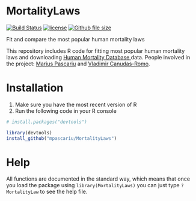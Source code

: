 # MortalityLaws
[![Build Status](https://travis-ci.org/mpascariu/MortalityLaws.svg?branch=master)](https://travis-ci.org/mpascariu/MortalityLaws)
[![license](https://img.shields.io/github/license/mpascariu/MortalityLaws.svg)]()
[![Github file size](https://img.shields.io/github/size/mpascariu/MortalityLaws.svg)]()

Fit and compare the most popular human mortality laws

This repository includes R code for fitting most popular human mortality laws
and downloading [Human Mortality Database ](http://www.mortality.org) data.
People involved in the project:
[Marius Pascariu](http://findresearcher.sdu.dk:8080/portal/da/person/mpascariu) and
[Vladimir Canudas-Romo](http://www.sdu.dk/ansat/vcanudas).

Installation
============

1. Make sure you have the most recent version of R
2. Run the following code in your R console 

```r
# install.packages("devtools")

library(devtools)
install_github("mpascariu/MortalityLaws")
```

Help
===============
All functions are documented in the standard way, which means that 
once you load the package using ```library(MortalityLaws)```
you can just type ```?MortalityLaw``` to see the help file. 


